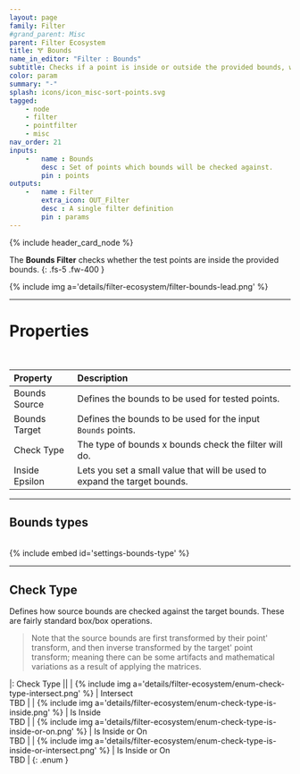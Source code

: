 ```yaml
---
layout: page
family: Filter
#grand_parent: Misc
parent: Filter Ecosystem
title: 🝖 Bounds
name_in_editor: "Filter : Bounds"
subtitle: Checks if a point is inside or outside the provided bounds, with options for bounds types and an epsilon adjustment.
color: param
summary: "-"
splash: icons/icon_misc-sort-points.svg
tagged: 
    - node
    - filter
    - pointfilter
    - misc
nav_order: 21
inputs:
    -   name : Bounds
        desc : Set of points which bounds will be checked against.
        pin : points
outputs:
    -   name : Filter
        extra_icon: OUT_Filter
        desc : A single filter definition
        pin : params
---
```


{% include header_card_node %}

The **Bounds Filter** checks whether the test points are inside the provided bounds.
{: .fs-5 .fw-400 } 


{% include img a='details/filter-ecosystem/filter-bounds-lead.png' %}

---
# Properties
<br>

| Property       | Description          |
|:-------------|:------------------|
| Bounds Source          | Defines the bounds to be used for tested points. |
| Bounds Target          | Defines the bounds to be used for the input `Bounds` points. |
| Check Type | The type of bounds x bounds check the filter will do. |
| Inside Epsilon | Lets you set a small value that will be used to expand the target bounds. |

---
## Bounds types
<br>
{% include embed id='settings-bounds-type' %}

---
## Check Type

Defines how source bounds are checked against the target bounds. These are fairly standard box/box operations.  

> Note that the source bounds are first transformed by their point' transform, and then inverse transformed by the target' point transform; meaning there can be some artifacts and mathematical variations as a result of applying the matrices.

|: Check Type     ||
| {% include img a='details/filter-ecosystem/enum-check-type-intersect.png' %}           | <span class="ebit">Intersect</span><br>TBD |
| {% include img a='details/filter-ecosystem/enum-check-type-is-inside.png' %}           | <span class="ebit">Is Inside</span><br>TBD |
| {% include img a='details/filter-ecosystem/enum-check-type-is-inside-or-on.png' %}           | <span class="ebit">Is Inside or On</span><br>TBD |
| {% include img a='details/filter-ecosystem/enum-check-type-is-inside-or-intersect.png' %}           | <span class="ebit">Is Inside or On</span><br>TBD |
{: .enum }